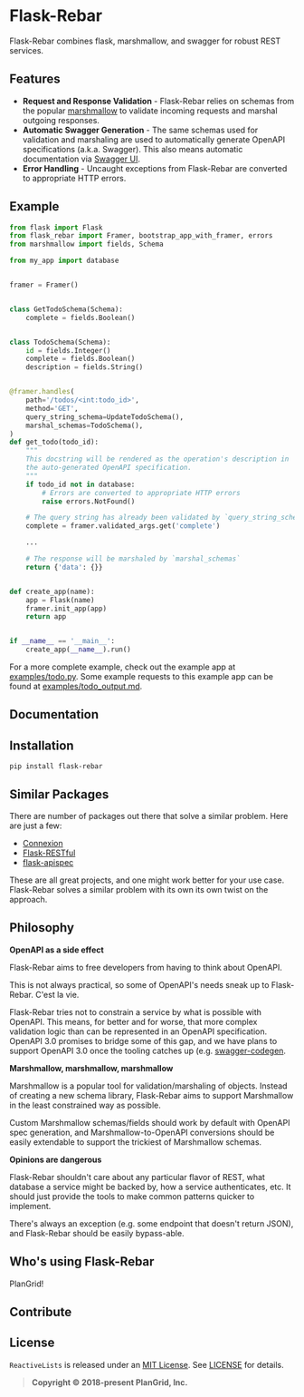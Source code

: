 Flask-Rebar
===========

Flask-Rebar combines flask, marshmallow, and swagger for robust REST services.


Features
--------

- **Request and Response Validation** - Flask-Rebar relies on schemas from the popular [marshmallow](https://marshmallow.readthedocs.io/en/latest/) to validate incoming requests and marshal outgoing responses.
- **Automatic Swagger Generation** - The same schemas used for validation and marshaling are used to automatically generate OpenAPI specifications (a.k.a. Swagger). This also means automatic documentation via [Swagger UI](https://swagger.io/swagger-ui/).
- **Error Handling** - Uncaught exceptions from Flask-Rebar are converted to appropriate HTTP errors.


Example
-------

```python
from flask import Flask
from flask_rebar import Framer, bootstrap_app_with_framer, errors
from marshmallow import fields, Schema

from my_app import database


framer = Framer()


class GetTodoSchema(Schema):
    complete = fields.Boolean()


class TodoSchema(Schema):
    id = fields.Integer()
    complete = fields.Boolean()
    description = fields.String()


@framer.handles(
    path='/todos/<int:todo_id>',
    method='GET',
    query_string_schema=UpdateTodoSchema(),
    marshal_schemas=TodoSchema(),
)
def get_todo(todo_id):
    """
    This docstring will be rendered as the operation's description in
    the auto-generated OpenAPI specification.
    """
    if todo_id not in database:
        # Errors are converted to appropriate HTTP errors
        raise errors.NotFound()

    # The query string has already been validated by `query_string_schema`
    complete = framer.validated_args.get('complete')

    ...

    # The response will be marshaled by `marshal_schemas`
    return {'data': {}}


def create_app(name):
    app = Flask(name)
    framer.init_app(app)
    return app


if __name__ == '__main__':
    create_app(__name__).run()
```

For a more complete example, check out the example app at [examples/todo.py](examples/todo.py). Some example requests to this example app can be found at [examples/todo_output.md](examples/todo_output.md).


Documentation
-------------


Installation
------------

```
pip install flask-rebar
```


Similar Packages
----------------

There are number of packages out there that solve a similar problem. Here are just a few:

- [Connexion](https://github.com/zalando/connexion)
- [Flask-RESTful](https://github.com/flask-restful/flask-restful)
- [flask-apispec](https://github.com/jmcarp/flask-apispec)

These are all great projects, and one might work better for your use case. Flask-Rebar solves a similar problem with its own its own twist on the approach.


Philosophy
----------

**OpenAPI as a side effect**

Flask-Rebar aims to free developers from having to think about OpenAPI.

This is not always practical, so some of OpenAPI's needs sneak up to Flask-Rebar. C'est la vie.

Flask-Rebar tries not to constrain a service by what is possible with OpenAPI. This means, for better and for worse, that more complex validation logic than can be represented in an OpenAPI specification.
OpenAPI 3.0 promises to bridge some of this gap, and we have plans to support OpenAPI 3.0 once the tooling catches up (e.g. [swagger-codegen](https://github.com/swagger-api/swagger-codegen).

**Marshmallow, marshmallow, marshmallow**

Marshmallow is a popular tool for validation/marshaling of objects. Instead of creating a new schema library, Flask-Rebar aims to support Marshmallow in the least constrained way as possible.

Custom Marshmallow schemas/fields should work by default with OpenAPI spec generation, and Marshmallow-to-OpenAPI conversions should be easily extendable to support the trickiest of Marshmallow schemas.

**Opinions are dangerous**

Flask-Rebar shouldn't care about any particular flavor of REST, what database a service might be backed by, how a service authenticates, etc. It should just provide the tools to make common patterns quicker to implement.

There's always an exception (e.g. some endpoint that doesn't return JSON), and Flask-Rebar should be easily bypass-able.


Who's using Flask-Rebar
-----------------------

PlanGrid!


Contribute
----------


License
-------

`ReactiveLists` is released under an [MIT License](https://opensource.org/licenses/MIT). See [LICENSE](LICENSE) for details.

> **Copyright &copy; 2018-present PlanGrid, Inc.**

